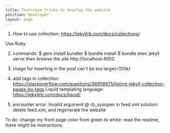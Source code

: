 ```yaml
---
title: Technique tricks to develop the website
position: Developer
layout: page
---
```


1. How to use collection: https://jekyllrb.com/docs/collections/

Use Ruby

2. commands:
$ gem install bundler
$ bundle install
$ bundle exec jekyll serve
then browse the site http://localhost:4000

3. image for inserting in the post can't be too large(<100k)

4. add tags in collection:
https://stackoverflow.com/questions/36958975/listing-jekyll-collection-pages-by-tags
Liquid templating language: https://jekyllrb.com/docs/liquid/

5. encounter error: Invalid argument @ rb_sysopen in feed.xml
solution: delete feed.xml, and regenerate the website

To do: change my front page color from green to white: read the readme, there might be instructions.

